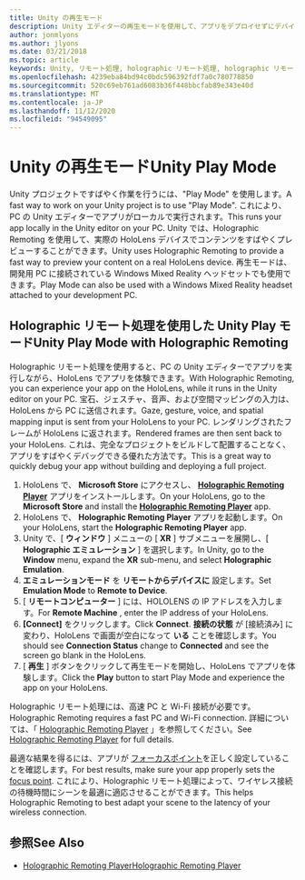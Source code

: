 ```yaml
---
title: Unity の再生モード
description: Unity エディターの再生モードを使用して、アプリをデプロイせずにデバイスでの変更をプレビューします。
author: jonmlyons
ms.author: jlyons
ms.date: 03/21/2018
ms.topic: article
keywords: Unity, リモート処理, holographic リモート処理, holographic リモート処理プレーヤー
ms.openlocfilehash: 4239eba84bd94c0bdc596392fdf7a0c780778850
ms.sourcegitcommit: 520c69eb761ad6083b36f448bbcfab89e343e40d
ms.translationtype: MT
ms.contentlocale: ja-JP
ms.lasthandoff: 11/12/2020
ms.locfileid: "94549095"
---
```

# <a name="unity-play-mode"></a><span data-ttu-id="a04c5-104">Unity の再生モード</span><span class="sxs-lookup"><span data-stu-id="a04c5-104">Unity Play Mode</span></span>

<span data-ttu-id="a04c5-105">Unity プロジェクトですばやく作業を行うには、"Play Mode" を使用します。</span><span class="sxs-lookup"><span data-stu-id="a04c5-105">A fast way to work on your Unity project is to use "Play Mode".</span></span> <span data-ttu-id="a04c5-106">これにより、PC の Unity エディターでアプリがローカルで実行されます。</span><span class="sxs-lookup"><span data-stu-id="a04c5-106">This runs your app locally in the Unity editor on your PC.</span></span> <span data-ttu-id="a04c5-107">Unity では、Holographic Remoting を使用して、実際の HoloLens デバイスでコンテンツをすばやくプレビューすることができます。</span><span class="sxs-lookup"><span data-stu-id="a04c5-107">Unity uses Holographic Remoting to provide a fast way to preview your content on a real HoloLens device.</span></span> <span data-ttu-id="a04c5-108">再生モードは、開発用 PC に接続されている Windows Mixed Reality ヘッドセットでも使用できます。</span><span class="sxs-lookup"><span data-stu-id="a04c5-108">Play Mode can also be used with a Windows Mixed Reality headset attached to your development PC.</span></span>

## <a name="unity-play-mode-with-holographic-remoting"></a><span data-ttu-id="a04c5-109">Holographic リモート処理を使用した Unity Play モード</span><span class="sxs-lookup"><span data-stu-id="a04c5-109">Unity Play Mode with Holographic Remoting</span></span>

<span data-ttu-id="a04c5-110">Holographic リモート処理を使用すると、PC の Unity エディターでアプリを実行しながら、HoloLens でアプリを体験できます。</span><span class="sxs-lookup"><span data-stu-id="a04c5-110">With Holographic Remoting, you can experience your app on the HoloLens, while it runs in the Unity editor on your PC.</span></span> <span data-ttu-id="a04c5-111">宝石、ジェスチャ、音声、および空間マッピングの入力は、HoloLens から PC に送信されます。</span><span class="sxs-lookup"><span data-stu-id="a04c5-111">Gaze, gesture, voice, and spatial mapping input is sent from your HoloLens to your PC.</span></span> <span data-ttu-id="a04c5-112">レンダリングされたフレームが HoloLens に返されます。</span><span class="sxs-lookup"><span data-stu-id="a04c5-112">Rendered frames are then sent back to your HoloLens.</span></span> <span data-ttu-id="a04c5-113">これは、完全なプロジェクトをビルドして配置することなく、アプリをすばやくデバッグできる優れた方法です。</span><span class="sxs-lookup"><span data-stu-id="a04c5-113">This is a great way to quickly debug your app without building and deploying a full project.</span></span>
1. <span data-ttu-id="a04c5-114">HoloLens で、 **Microsoft Store** にアクセスし、 **[Holographic Remoting Player](https://www.microsoft.com/store/p/holographic-remoting-player/9nblggh4sv40)** アプリをインストールします。</span><span class="sxs-lookup"><span data-stu-id="a04c5-114">On your HoloLens, go to the **Microsoft Store** and install the **[Holographic Remoting Player](https://www.microsoft.com/store/p/holographic-remoting-player/9nblggh4sv40)** app.</span></span>
2. <span data-ttu-id="a04c5-115">HoloLens で、 **Holographic Remoting Player** アプリを起動します。</span><span class="sxs-lookup"><span data-stu-id="a04c5-115">On your HoloLens, start the **Holographic Remoting Player** app.</span></span>
3. <span data-ttu-id="a04c5-116">Unity で、[ **ウィンドウ** ] メニューの [ **XR** ] サブメニューを展開し、[ **Holographic エミュレーション** ] を選択します。</span><span class="sxs-lookup"><span data-stu-id="a04c5-116">In Unity, go to the **Window** menu, expand the **XR** sub-menu, and select **Holographic Emulation**.</span></span>
4. <span data-ttu-id="a04c5-117">**エミュレーションモード** を **リモートからデバイスに** 設定します。</span><span class="sxs-lookup"><span data-stu-id="a04c5-117">Set **Emulation Mode** to **Remote to Device**.</span></span>
5. <span data-ttu-id="a04c5-118">[ **リモートコンピューター** ] には、HOLOLENS の IP アドレスを入力します。</span><span class="sxs-lookup"><span data-stu-id="a04c5-118">For **Remote Machine** , enter the IP address of your HoloLens.</span></span>
6. <span data-ttu-id="a04c5-119">**[Connect]** をクリックします。</span><span class="sxs-lookup"><span data-stu-id="a04c5-119">Click **Connect**.</span></span> <span data-ttu-id="a04c5-120">**接続の状態** が [接続済み] に変わり、HoloLens で画面が空白になって **いる** ことを確認します。</span><span class="sxs-lookup"><span data-stu-id="a04c5-120">You should see **Connection Status** change to **Connected** and see the screen go blank in the HoloLens.</span></span>
7. <span data-ttu-id="a04c5-121">[ **再生** ] ボタンをクリックして再生モードを開始し、HoloLens でアプリを体験します。</span><span class="sxs-lookup"><span data-stu-id="a04c5-121">Click the **Play** button to start Play Mode and experience the app on your HoloLens.</span></span>

<span data-ttu-id="a04c5-122">Holographic リモート処理には、高速 PC と Wi-Fi 接続が必要です。</span><span class="sxs-lookup"><span data-stu-id="a04c5-122">Holographic Remoting requires a fast PC and Wi-Fi connection.</span></span> <span data-ttu-id="a04c5-123">詳細については、「 [Holographic Remoting Player](../platform-capabilities-and-apis/holographic-remoting-player.md) 」を参照してください。</span><span class="sxs-lookup"><span data-stu-id="a04c5-123">See [Holographic Remoting Player](../platform-capabilities-and-apis/holographic-remoting-player.md) for full details.</span></span>

<span data-ttu-id="a04c5-124">最適な結果を得るには、アプリが [フォーカスポイント](focus-point-in-unity.md)を正しく設定していることを確認します。</span><span class="sxs-lookup"><span data-stu-id="a04c5-124">For best results, make sure your app properly sets the [focus point](focus-point-in-unity.md).</span></span> <span data-ttu-id="a04c5-125">これにより、Holographic リモート処理によって、ワイヤレス接続の待機時間にシーンを最適に適応させることができます。</span><span class="sxs-lookup"><span data-stu-id="a04c5-125">This helps Holographic Remoting to best adapt your scene to the latency of your wireless connection.</span></span>

## <a name="see-also"></a><span data-ttu-id="a04c5-126">参照</span><span class="sxs-lookup"><span data-stu-id="a04c5-126">See Also</span></span>
* [<span data-ttu-id="a04c5-127">Holographic Remoting Player</span><span class="sxs-lookup"><span data-stu-id="a04c5-127">Holographic Remoting Player</span></span>](../platform-capabilities-and-apis/holographic-remoting-player.md)
